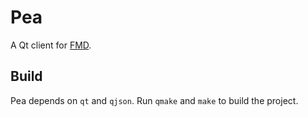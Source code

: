 # Pea

A Qt client for [FMD](https://github.com/hzqtc/fmd).

## Build

Pea depends on `qt` and `qjson`. Run `qmake` and `make` to build the project.
